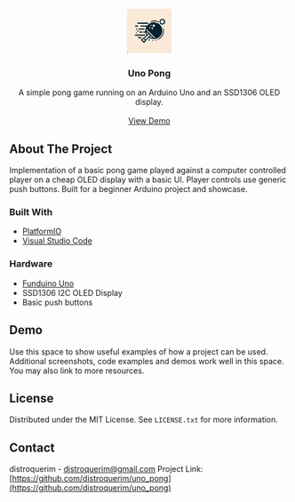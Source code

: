 <!-- PROJECT LOGO -->
<br />
<div align="center">
  <a href="https://github.com/distroquerim/uno_pong">
    <img src="assets/logo.jpg" alt="Logo" width="80" height="80">
  </a>

<h3 align="center">Uno Pong</h3>
  <p align="center">
    A simple pong game running on an Arduino Uno and an SSD1306 OLED display.
    <br />
    <br />
    <a href="https://github.com/distroquerim/uno_pong">View Demo</a>
  </p>
</div>

<!-- ABOUT THE PROJECT -->
## About The Project

Implementation of a basic pong game played against a computer controlled player on a cheap OLED display with a basic UI. Player controls use generic push buttons.
Built for a beginner Arduino project and showcase.


### Built With

* [PlatformIO](https://platformio.org/)
* [Visual Studio Code](https://code.visualstudio.com/)


### Hardware

* [Funduino Uno](https://funduinoshop.com/en/electronic-modules/other/microcontroller/funduino-uno-r3-microcontroller-arduino-compatible)
* SSD1306 I2C OLED Display
* Basic push buttons

## Demo

Use this space to show useful examples of how a project can be used. Additional screenshots, code examples and demos work well in this space. You may also link to more resources.


## License

Distributed under the MIT License. See `LICENSE.txt` for more information.


## Contact

distroquerim - distroquerim@gmail.com
Project Link: [https://github.com/distroquerim/uno_pong](https://github.com/distroquerim/uno_pong)